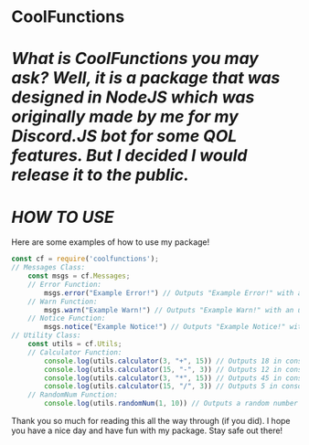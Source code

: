 **CoolFunctions**
====
*What is CoolFunctions you may ask? Well, it is a package that was designed in NodeJS which was originally made by me for my Discord.JS bot for some QOL features. But I decided I would release it to the public.*
====

***HOW TO USE***
====
Here are some examples of how to use my package!
```js
const cf = require('coolfunctions');
// Messages Class:
    const msgs = cf.Messages;
    // Error Function:
        msgs.error("Example Error!") // Outputs "Example Error!" with an underline and colored red in console.
    // Warn Function:
        msgs.warn("Example Warn!") // Outputs "Example Warn!" with an underline and colored yellow in console.
    // Notice Function:
        msgs.notice("Example Notice!") // Outputs "Example Notice!" with an underline and colored blue/cyan in console.
// Utility Class:
    const utils = cf.Utils;
    // Calculator Function:
        console.log(utils.calculator(3, "+", 15)) // Outputs 18 in console.
        console.log(utils.calculator(15, "-", 3)) // Outputs 12 in console.
        console.log(utils.calculator(3, "*", 15)) // Outputs 45 in console.
        console.log(utils.calculator(15, "/", 3)) // Outputs 5 in console.
    // RandomNum Function:
        console.log(utils.randomNum(1, 10)) // Outputs a random number from 1 to 10 inside of the console.
```
Thank you so much for reading this all the way through (if you did). I hope you have a nice day and have fun with my package. Stay safe out there!
